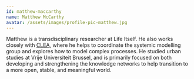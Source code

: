 ```yaml
---
id: matthew-maccarthy
name: Matthew McCarthy
avatar: /assets/images/profile-pic-matthew.jpg
---
```


Matthew is a transdisciplinary researcher at Life Itself. He also works closely with [CLEA](https://clea.research.vub.be/), where he helps to coordinate the systemic modelling group and explores how to model complex processes. He studied urban studies at Vrije Universiteit Brussel, and is primarily focused on both developing and strengthening the knowledge networks to help transition to a more open, stable, and meaningful world.